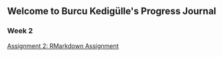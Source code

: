 ## Welcome to Burcu Kedigülle's Progress Journal

### Week 2 
[Assignment 2: RMarkdown Assignment](Assignment_Week2.html)
